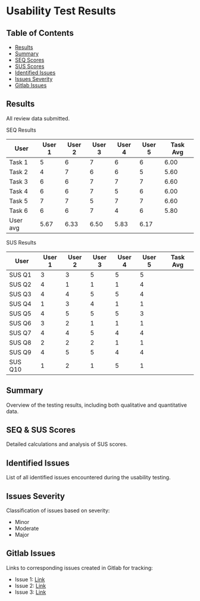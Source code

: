 # Usability Test Results

## Table of Contents
- [Results](#results)
- [Summary](#summary)
- [SEQ Scores](#seq-scores)
- [SUS Scores](#sus-scores)
- [Identified Issues](#identified-issues)
- [Issues Severity](#issues-severity)
- [Gitlab Issues](#gitlab-issues)

## Results
All review data submitted.

SEQ Results

| User | User 1  | User 2 | User 3 | User 4 | User 5 | Task Avg |
| ----------- | ----------- | ----------- | ----------- | ----------- |----------- | ----------- |
| Task 1 | 5 | 6 | 7 | 6 | 6 | 6.00 |
| Task 2 | 4 | 7 | 6 | 6 | 5 | 5.60 |
| Task 3 | 6 | 6 | 7 | 7 | 7 | 6.60 |
| Task 4 | 6 | 6 | 7 | 5 | 6 | 6.00 |
| Task 5 | 7 | 7 | 5 | 7 | 7 | 6.60 |
| Task 6 | 6 | 6 | 7 | 4 | 6 | 5.80 |
| User avg | 5.67 | 6.33 | 6.50 | 5.83 | 6.17 |      |

SUS Results

| User | User 1  | User 2 | User 3 | User 4 | User 5 | Task Avg |
| ----------- | ----------- | ----------- | ----------- | ----------- |----------- | ----------- |
| SUS Q1 | 3 | 3 | 5 | 5 | 5 |  |
| SUS Q2 | 4 | 1 | 1 | 1 | 4 |  |
| SUS Q3 | 4 | 4 | 5 | 5 | 4 |  |
| SUS Q4 | 1 | 3 | 4 | 1 | 1 |  |
| SUS Q5 | 4 | 5 | 5 | 5 | 3 |  |
| SUS Q6 | 3 | 2 | 1 | 1 | 1 |  |
| SUS Q7 | 4 | 4 | 5 | 4 | 4 |  |
| SUS Q8 | 2 | 2 | 2 | 1 | 1 |  |
| SUS Q9 | 4 | 5 | 5 | 4 | 4 |  |
| SUS Q10 | 1 | 2 | 1 | 5 | 1 |  |





## Summary
Overview of the testing results, including both qualitative and quantitative data.

## SEQ & SUS Scores
Detailed calculations and analysis of SUS scores.

## Identified Issues
List of all identified issues encountered during the usability testing.

## Issues Severity
Classification of issues based on severity:
- Minor
- Moderate
- Major

## Gitlab Issues
Links to corresponding issues created in Gitlab for tracking:
- Issue 1: [Link](#)
- Issue 2: [Link](#)
- Issue 3: [Link](#)